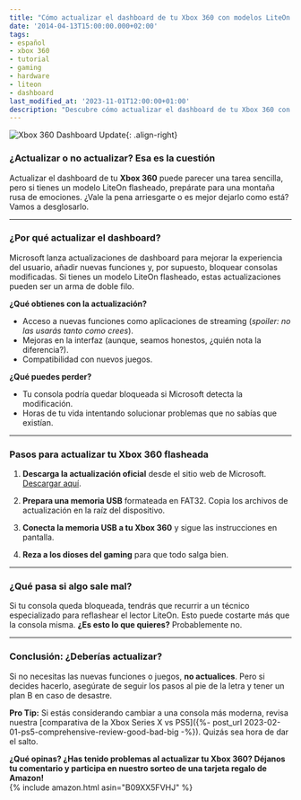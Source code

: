 ```yaml
---
title: "Cómo actualizar el dashboard de tu Xbox 360 con modelos LiteOn flasheados: ¿Vale la pena o es un dolor de cabeza?"
date: '2014-04-13T15:00:00.000+02:00'
tags:
- español
- xbox 360
- tutorial
- gaming
- hardware
- liteon
- dashboard
last_modified_at: '2023-11-01T12:00:00+01:00'
description: "Descubre cómo actualizar el dashboard de tu Xbox 360 con modelos LiteOn flasheados. ¿Es un proceso sencillo o un desastre anunciado? ¡Te lo contamos todo!"
---
```


![Xbox 360 Dashboard Update](https://example.com/xbox-360-dashboard-update.jpg){: .align-right}

### ¿Actualizar o no actualizar? Esa es la cuestión

Actualizar el dashboard de tu **Xbox 360** puede parecer una tarea sencilla, pero si tienes un modelo LiteOn flasheado, prepárate para una montaña rusa de emociones. ¿Vale la pena arriesgarte o es mejor dejarlo como está? Vamos a desglosarlo.

---

### ¿Por qué actualizar el dashboard?

Microsoft lanza actualizaciones de dashboard para mejorar la experiencia del usuario, añadir nuevas funciones y, por supuesto, bloquear consolas modificadas. Si tienes un modelo LiteOn flasheado, estas actualizaciones pueden ser un arma de doble filo.

**¿Qué obtienes con la actualización?**
- Acceso a nuevas funciones como aplicaciones de streaming (*spoiler: no las usarás tanto como crees*).
- Mejoras en la interfaz (aunque, seamos honestos, ¿quién nota la diferencia?).
- Compatibilidad con nuevos juegos.

**¿Qué puedes perder?**
- Tu consola podría quedar bloqueada si Microsoft detecta la modificación.
- Horas de tu vida intentando solucionar problemas que no sabías que existían.

---

### Pasos para actualizar tu Xbox 360 flasheada

1. **Descarga la actualización oficial** desde el sitio web de Microsoft.  
   [Descargar aquí](https://www.xbox.com/es-ES/Support).  

2. **Prepara una memoria USB** formateada en FAT32. Copia los archivos de actualización en la raíz del dispositivo.

3. **Conecta la memoria USB a tu Xbox 360** y sigue las instrucciones en pantalla.  

4. **Reza a los dioses del gaming** para que todo salga bien.

---

### ¿Qué pasa si algo sale mal?

Si tu consola queda bloqueada, tendrás que recurrir a un técnico especializado para reflashear el lector LiteOn. Esto puede costarte más que la consola misma. **¿Es esto lo que quieres?** Probablemente no.

---

### Conclusión: ¿Deberías actualizar?

Si no necesitas las nuevas funciones o juegos, **no actualices**. Pero si decides hacerlo, asegúrate de seguir los pasos al pie de la letra y tener un plan B en caso de desastre.

**Pro Tip:** Si estás considerando cambiar a una consola más moderna, revisa nuestra [comparativa de la Xbox Series X vs PS5]({%- post_url 2023-02-01-ps5-comprehensive-review-good-bad-big -%}). Quizás sea hora de dar el salto.

**¿Qué opinas? ¿Has tenido problemas al actualizar tu Xbox 360? Déjanos tu comentario y participa en nuestro sorteo de una tarjeta regalo de Amazon!**  
{% include amazon.html asin="B09XX5FVHJ" %}
